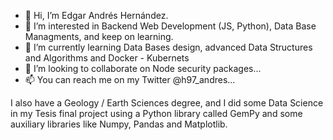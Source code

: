 - 👋 Hi, I’m Edgar Andrés Hernández.
- 👀 I’m interested in Backend Web Development (JS, Python), Data Base Managments, and keep on learning.
- 🌱 I’m currently learning Data Bases design, advanced Data Structures and Algorithms and Docker - Kubernets
- 💞️ I’m looking to collaborate on Node security packages...
- 📫 You can reach me on my Twitter @h97_andres...

I also have a Geology / Earth Sciences degree, and I did some Data Science in my Tesis final project 
using a Python library called GemPy and some auxiliary libraries like Numpy, Pandas and Matplotlib.

